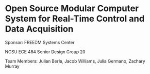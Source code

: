 #  Open Source Modular Computer System for Real-Time Control and Data Acquisition

Sponsor: FREEDM Systems Center

NCSU ECE 484 Senior Design Group 20

Team Members: Julian Berla, Jacob Williams, Julia Germano, Zachary Murray
